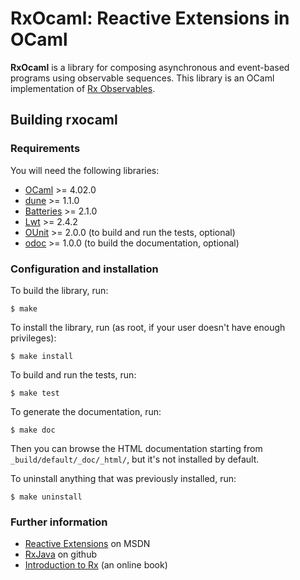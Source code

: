RxOcaml: Reactive Extensions in OCaml
=====================================

**RxOcaml** is a library for composing asynchronous and event-based programs
using observable sequences. This library is an OCaml implementation of [Rx
Observables](http://reactivex.io/).

Building rxocaml
------------------

<!-- TODO
### Getting started

The reccomended way to install this library is using
[OPAM](http://opam.ocaml.org/).

    $ opam install rxocaml
-->

### Requirements

You will need the following libraries:

* [OCaml](http://caml.inria.fr/ocaml/release.en.html) >= 4.02.0
* [dune](https://dune.build/) >= 1.1.0
* [Batteries](http://batteries.forge.ocamlcore.org/) >= 2.1.0
* [Lwt](http://ocsigen.org/lwt/) >= 2.4.2
* [OUnit](http://ounit.forge.ocamlcore.org/) >= 2.0.0 (to build and run the
  tests, optional)
* [odoc](https://github.com/ocaml/odoc) >= 1.0.0 (to build the documentation,
  optional)

### Configuration and installation

To build the library, run:

    $ make

To install the library, run (as root, if your user doesn't have enough
privileges):

    $ make install

To build and run the tests, run:

    $ make test

To generate the documentation, run:

    $ make doc

Then you can browse the HTML documentation starting from
`_build/default/_doc/_html/`, but it's not installed by default.

To uninstall anything that was previously installed, run:

    $ make uninstall

### Further information

* [Reactive Extensions](http://msdn.microsoft.com/en-us/library/hh242985.aspx)
  on MSDN
* [RxJava](https://github.com/Netflix/RxJava) on github
* [Introduction to Rx](http://www.introtorx.com/) (an online book)

